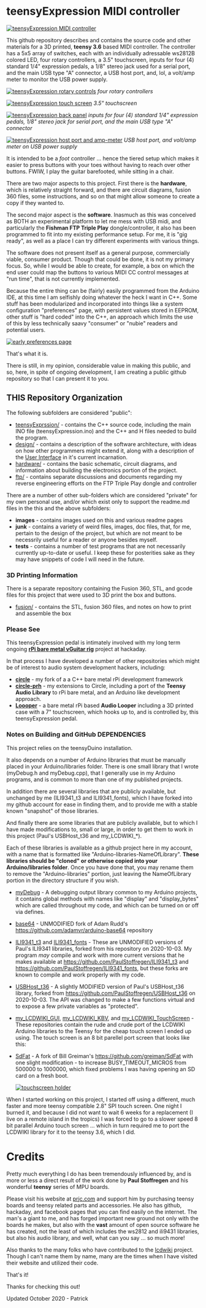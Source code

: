 # teensyExpression MIDI controller

[![teensyExpression MIDI controller](images/teensyExpression01_resized.jpg)](images/teensyExpression01.jpg)

This github repository describes and contains the source code and other materials
for a 3D printed, **teensy 3.6** based MIDI controller.  The controller has a 5x5 array
of switches, each with an individually adressable ws2812B colored LED,
four rotary controllers,
a 3.5" touchscreen,
inputs for four (4) standard 1/4" expression pedals, a 1/8" stereo jack used for a serial port, and the main USB type "A" connector,
a USB host port, and, lol, a volt/amp meter to monitor the USB power supply.


[![teensyExpression rotary controls](images/teensyExpression04_resized.jpg)](images/teensyExpression04.jpg)
*four rotary controllers*

[![teensyExpression touch screen](images/teensyExpression03_resized.jpg)](images/teensyExpression03.jpg)
*3.5" touchscreen*

[![teensyExpression back panel](images/teensyExpression02_resized.jpg)](images/teensyExpression02.jpg)
*inputs for four (4) standard 1/4" expression pedals, 1/8" stereo jack for serial port, and the main USB type "A" connector*

[![teensyExpression host port and amp-meter](images/teensyExpression05_resized.jpg)](images/teensyExpression05.jpg)
*USB host port, and volt/amp meter on USB power supply*



It is intended to be a *foot* controller ... hence the tiered setup which makes it
easier to press buttons with your toes without having to reach over other buttons.
FWIW, I play the guitar barefooted, while sitting in a chair.

There are two major aspects to this project.  First there is the **hardware**, which is
relatively straight forward, and there are circuit diagrams, fusion 360 files, some
instructions, and so on that might allow someone to create a copy if they wanted to.

The second major aspect is the **software**. Inasmuch as this was conceived as BOTH an
experimental platform to let me mess with USB midi, and particularly the **Fishman FTP
Triple Play** dongle/controller, it also has been programmed to fit into my existing
performance setup.  For me, it is "gig ready", as well as a place I can try different
experiments with various things.

The software does not present itself as a general purpose, commercially viable,
consumer product.  Though that could be done, it is not my primary focus. So, while
I would be able to create, for example, a box on which the end user could map the
buttons to various MIDI CC control messages at "run time", that is not currently
implemented.

Because the entire thing can be (fairly) easily programmed from the Arduino IDE,
at this time I am selfishly doing whatever the heck I want in C++.   Some stuff
has been modularized and incorporated into things like a system configuration "preferences"
page, with persistent values stored in EEPROM, other stuff is "hard coded" into the C++, an
approach which limits the use of this by less technically saavy "consumer" or "nubie"
readers and potential users.

[![early preferences page](images/teensyExpression06_resized.jpg)](images/teensyExpression06.jpg)

That's what it is.

There is still, in my opinion, considerable value in making this public, and so,
here, in spite of ongoing development, I am creating a public github
repository so that I can present it to you.


## THIS Repository Organization

The following subfolders are considered "public":

* [teensyExprssion/](teensyExprssion/) - contains the C++ source code,
  including the main INO file (teensyExpression.ino) and the C++ and H files
  needed to build the program.
* [design/](design/) - contains a description of the software architecture,
  with ideas on how other programmers might extend it, along with a
  description of the [User Interface](design/readme_ui.md) in it's
  current incarnation.
* [hardware/](hardware/) - contains the basic schematic, circuit diagrams,
  and information about building the electronics portion of the project.
* [ftp/](ftp/) - contains separate discussions and documents regarding
   my reverse engineering efforts on the FTP Triple Play dongle and controller

There are a number of other sub-folders which are considered "private" for my own
personal use, and/or which exist only to support the readme.md files in the this
and the above subfolders:

* **images** - contains images used on this and various readme pages
* **junk** - contains a variety of weird files, images, doc files, that, for me, pertain
      to the design of the project, but which are not meant to be necessrily useful
      for a reader or anyone besides myself.
* **tests** - contains a number of test programs that are not necessarily currently up-to-date
    or useful.  I keep these for posterities sake as they may have snippets of code I will
    need in the future.

### 3D Printing Information

There is a separate repository containing the Fusion 360, STL, and gcode files
for this project that were used to 3D print the box and buttons.

* [fusion/](https://github.com/phorton1/Arduino-teensyExpression-fusion) - contains the STL, fusion 360 files, and notes on how to print and assemble the box


### Please See

This teensyExpression pedal is intimately involved with my long term ongoing
**[rPi bare metal vGuitar rig](https://hackaday.io/project/165696-rpi-bare-metal-vguitar-rig)**
project at hackaday.

In that process I have developed a number of other repositories which might be of interest
to audio system development hackers, including:

* **[circle](https://github.com/phorton1/circle)** - my fork of a a C++ bare metal rPi
development framework
* **[circle-prh](https://github.com/phorton1/circle-prh)** - my extensions to Circle, including
a port of the **Teensy Audio Library** to rPi bare metal, and an Arduino like development
approach.
* **[Loooper](https://github.com/phorton1/circle-prh-apps-Looper)** - a bare metal rPi based **Audio Looper**
including a 3D printed case with a 7" touchscreen, which hooks up to, and is controlled by,
this teensyExpression pedal.



### Notes on Building and GitHub **DEPENDENCIES**

This project relies on the teensyDuino installation.

It also depends on a number of Arduino libraries that must be manually placed in your
Arduino/libraries folder.  There is one small library that I wrote (myDebug.h and myDebug.cpp),
that I generally use in my Arduino programs, and is common to more than one of my published projects.

In addition there are several libraries that are publicly available, but unchanged by me
(ILI9341_t3 and ILI9341_fonts), which I have forked into my github account for ease in finding them,
and to provide me with a stable known "snapshot" of those libraries.

And finally there are some libraries that are publicly available, but to which I
have made modifications to, small or large, in order to get them to work in this project
(Paul's USBHost_t36 and my_LCDWIKI_*).


Each of these libraries is available as a github project here in my account, with a
name that is formatted like "Arduino-libraries-NameOfLibrary".   **These libraries
should be "cloned" or otherwise copied into your Arduino/libraries folder**.  Once
you have done that, you may rename them to remove the "Arduino-libraries" portion,
just leaving the NameOfLibrary portion in the directory structure if you wish.

* [myDebug](https://github.com/phorton1/Arduino-libraries-myDebug) -
   A debugging output library common to my Arduino projects, it contains
   global methods with names like "display" and "display_bytes" which are called
   throughout my code, and which can be turned on or off via defines.

* [base64](https://github.com/phorton1/Arduino-libraries-base64) -
  UNMODIFIED fork of Adam Rudd's https://github.com/adamvr/arduino-base64 repository

* [ILI9341_t3](https://github.com/phorton1/Arduino-libraries-ILI9341_t3) and
  [ILI9341_fonts](https://github.com/phorton1/Arduino-libraries-ILI9341_fonts) -
  These are UNMODIFIED versions of Paul's ILI9341 libraries, forked from
  his repository on 2020-10-03.   My program *may* compile and work with
  more current versions that he makes available at https://github.com/PaulStoffregen/ILI9341_t3
  and https://github.com/PaulStoffregen/ILI9341_fonts, but these forks are
  known to compile and work properly with my code.

* [USBHost_t36](https://github.com/phorton1/Arduino-libraries-USBHost_t36) -
  A slightly MODIFIED version of Paul's USBHost_t36 library, forked
  from https://github.com/PaulStoffregen/USBHost_t36 on 2020-10-03.
  The API was changed to make a few functions virtual and to expose
  a few private variables as "protected".

* [my_LCDWIKI_GUI](https://github.com/phorton1/Arduino-libraries-my_LCDWIKI_GUI),
  [my_LCDWIKI_KBV](https://github.com/phorton1/Arduino-libraries-my_LCDWIKI_KBV), and
  [my_LCDWIKI_TouchScreen](https://github.com/phorton1/Arduino-libraries-my_LCDWIKI_TouchScreen) -
  These repositories contain the rude and crude port of the LCDWIKI Arduino libraries
  to the Teensy for the cheap touch screen I ended up using.  The touch screen
  is an 8 bit parellel port screen that looks like this:

* [SdFat](https://github.com/phorton1/Arduino-libraries-SdFat) -
  A fork of Bill Greiman's https://github.com/greiman/SdFat with one slight
  modification - to increase BUSY_TIMEOUT_MICROS from 500000 to 1000000,
  which fixed problems I was having opening an SD card on a fresh boot.

  [![touchscreen holder](images/teensyExpression15_resized.jpg)](images/teensyExpression15.jpg)


When I started working on this project, I started off using a different, much
faster and more teensy compatible 2.8" SPI touch screen.  One night I burned it, and
because I did not want to wait 6 weeks for a replacement (I live on a remote
island in the tropics) I was forced to go to a slower speed 8 bit parallel
Arduino touch screen ... which in turn required me to port the LCDWIKI library
for it to the teensy 3.6, which I did.



# Credits

Pretty much everything I do has been tremendously influenced by, and is more or less a direct
result of the work done by **Paul Stoffregen** and his wonderful **teensy** series of MPU boards.

Please visit his website at [prjc.com](https://www.prjc.com) and support him by purchasing teensy
boards and teensy related parts and accessories.    He also has github, hackaday, and facebook pages
that you can find easily on the internet. The man's a giant to me, and has forged important new
ground not only with the boards he makes, but also with the **vast** amount of open source
software he has created, not the least of which includes the ws2812 and ili9431 libraries, but
also his audio library, and well, what can you say ... so much more!


Also thanks to the many folks who have contributed to the [lcdwiki](http://www.lcdwiki.com) project.
Though I can't name them by name, many are the times when I have visited their website and utilized
their code.



That's it!

Thanks for checking this out!

Updated October 2020 - Patrick
